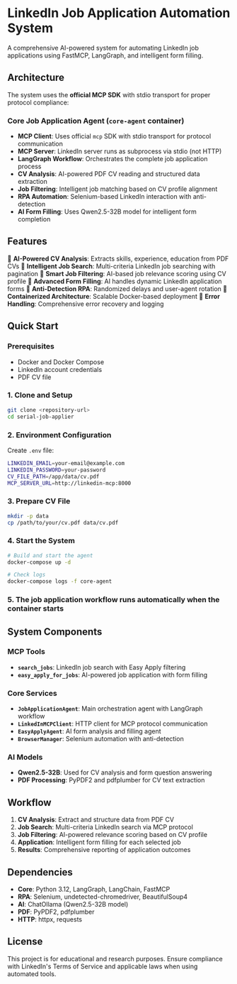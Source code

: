 # LinkedIn Job Application Automation System

A comprehensive AI-powered system for automating LinkedIn job applications using FastMCP, LangGraph, and intelligent form filling.

## Architecture

The system uses the **official MCP SDK** with stdio transport for proper protocol compliance:

### Core Job Application Agent (`core-agent` container)
- **MCP Client**: Uses official `mcp` SDK with stdio transport for protocol communication
- **MCP Server**: LinkedIn server runs as subprocess via stdio (not HTTP)
- **LangGraph Workflow**: Orchestrates the complete job application process
- **CV Analysis**: AI-powered PDF CV reading and structured data extraction
- **Job Filtering**: Intelligent job matching based on CV profile alignment
- **RPA Automation**: Selenium-based LinkedIn interaction with anti-detection
- **AI Form Filling**: Uses Qwen2.5-32B model for intelligent form completion

## Features

 **AI-Powered CV Analysis**: Extracts skills, experience, education from PDF CVs
 **Intelligent Job Search**: Multi-criteria LinkedIn job searching with pagination
 **Smart Job Filtering**: AI-based job relevance scoring using CV profile
 **Advanced Form Filling**: AI handles dynamic LinkedIn application forms
 **Anti-Detection RPA**: Randomized delays and user-agent rotation
 **Containerized Architecture**: Scalable Docker-based deployment
 **Error Handling**: Comprehensive error recovery and logging

## Quick Start

### Prerequisites
- Docker and Docker Compose
- LinkedIn account credentials
- PDF CV file

### 1. Clone and Setup
```bash
git clone <repository-url>
cd serial-job-applier
```

### 2. Environment Configuration
Create `.env` file:
```bash
LINKEDIN_EMAIL=your-email@example.com
LINKEDIN_PASSWORD=your-password
CV_FILE_PATH=/app/data/cv.pdf
MCP_SERVER_URL=http://linkedin-mcp:8000
```

### 3. Prepare CV File
```bash
mkdir -p data
cp /path/to/your/cv.pdf data/cv.pdf
```

### 4. Start the System
```bash
# Build and start the agent
docker-compose up -d

# Check logs
docker-compose logs -f core-agent
```

### 5. The job application workflow runs automatically when the container starts

## System Components

### MCP Tools
- **`search_jobs`**: LinkedIn job search with Easy Apply filtering
- **`easy_apply_for_jobs`**: AI-powered job application with form filling

### Core Services
- **`JobApplicationAgent`**: Main orchestration agent with LangGraph workflow
- **`LinkedInMCPClient`**: HTTP client for MCP protocol communication
- **`EasyApplyAgent`**: AI form analysis and filling agent
- **`BrowserManager`**: Selenium automation with anti-detection

### AI Models
- **Qwen2.5-32B**: Used for CV analysis and form question answering
- **PDF Processing**: PyPDF2 and pdfplumber for CV text extraction

## Workflow

1. **CV Analysis**: Extract and structure data from PDF CV
2. **Job Search**: Multi-criteria LinkedIn search via MCP protocol
3. **Job Filtering**: AI-powered relevance scoring based on CV profile
4. **Application**: Intelligent form filling for each selected job
5. **Results**: Comprehensive reporting of application outcomes

## Dependencies

- **Core**: Python 3.12, LangGraph, LangChain, FastMCP
- **RPA**: Selenium, undetected-chromedriver, BeautifulSoup4
- **AI**: ChatOllama (Qwen2.5-32B model)
- **PDF**: PyPDF2, pdfplumber
- **HTTP**: httpx, requests

## License

This project is for educational and research purposes. Ensure compliance with LinkedIn's Terms of Service and applicable laws when using automated tools.
